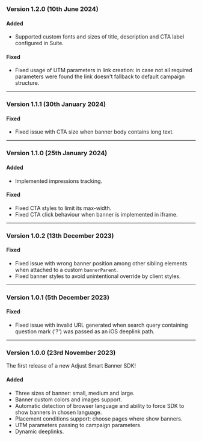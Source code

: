 ### Version 1.2.0 (10th June 2024)

#### Added
- Supported custom fonts and sizes of title, description and CTA label configured in Suite.

#### Fixed
- Fixed usage of UTM parameters in link creation: in case not all required parameters were found the link doesn't fallback to default campaign structure.

---

### Version 1.1.1 (30th January 2024)

#### Fixed
- Fixed issue with CTA size when banner body contains long text.

---

### Version 1.1.0 (25th January 2024)

#### Added
- Implemented impressions tracking.

#### Fixed
- Fixed CTA styles to limit its max-width.
- Fixed CTA click behaviour when banner is implemented in iframe.

---

### Version 1.0.2 (13th December 2023)

#### Fixed
- Fixed issue with wrong banner position among other sibling elements when attached to a custom `bannerParent`.
- Fixed banner styles to avoid unintentional override by client styles.

---

### Version 1.0.1 (5th December 2023)

#### Fixed
- Fixed issue with invalid URL generated when search query containing question mark ('?') was passed as an iOS deeplink path.

---

### Version 1.0.0 (23rd November 2023)

The first release of a new Adjust Smart Banner SDK!

#### Added
- Three sizes of banner: small, medium and large.
- Banner custom colors and images support.
- Automatic detection of browser language and ability to force SDK to show banners in chosen language.
- Placement conditions support: choose pages where show banners.
- UTM parameters passing to campaign parameters.
- Dynamic deeplinks.
